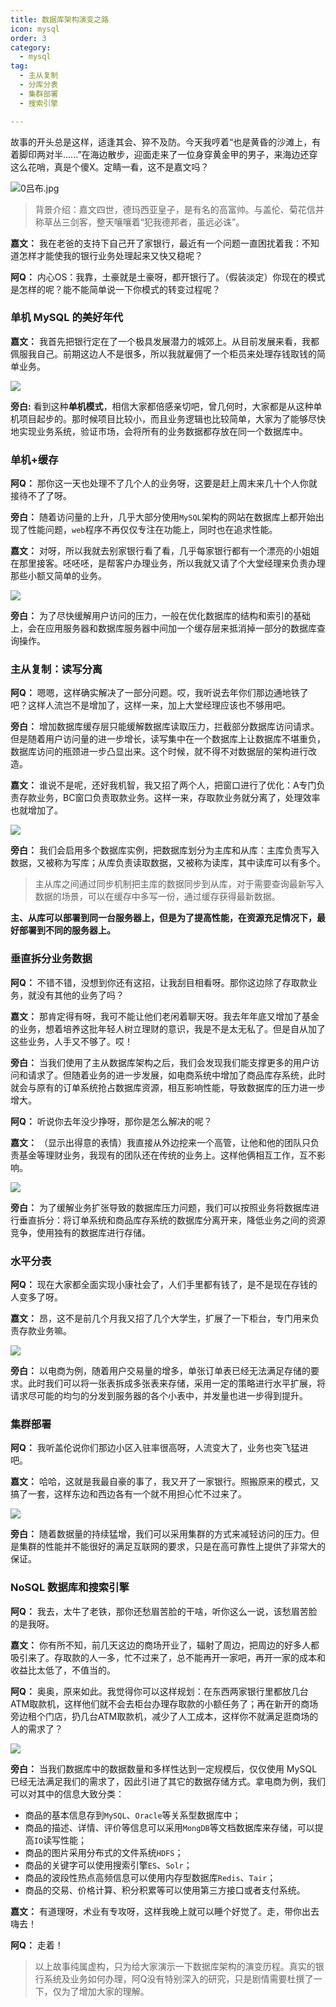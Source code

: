 ```yaml
---
title: 数据库架构演变之路
icon: mysql
order: 3
category:
  - mysql
tag:
  - 主从复制
  - 分库分表
  - 集群部署
  - 搜索引擎

---
```


故事的开头总是这样，适逢其会、猝不及防。今天我哼着“也是黄昏的沙滩上，有着脚印两对半......”在海边散步，迎面走来了一位身穿黄金甲的男子，来海边还穿这么花哨，真是个傻X。定睛一看，这不是嘉文吗？


![0吕布.jpg](https://p6-juejin.byteimg.com/tos-cn-i-k3u1fbpfcp/6df6a383a1be44ec9218f2aefda4b767~tplv-k3u1fbpfcp-watermark.image)

> 背景介绍：嘉文四世，德玛西亚皇子，是有名的高富帅。与盖伦、菊花信并称草丛三剑客，整天嚷嚷着“犯我德邦者，虽远必诛”。

**嘉文：** 我在老爸的支持下自己开了家银行，最近有一个问题一直困扰着我：不知道怎样才能使我的银行业务处理起来又快又稳呢？

**阿Q：** 内心OS：我靠，土豪就是土豪呀，都开银行了。（假装淡定）你现在的模式是怎样的呢？能不能简单说一下你模式的转变过程呢？

### 单机 MySQL 的美好年代

**嘉文：** 我首先把银行定在了一个极具发展潜力的城郊上。从目前发展来看，我都佩服我自己。前期这边人不是很多，所以我就雇佣了一个柜员来处理存钱取钱的简单业务。

![](https://p3-juejin.byteimg.com/tos-cn-i-k3u1fbpfcp/be085cf043be4ef89a85adb7595bed09~tplv-k3u1fbpfcp-zoom-1.image)

**旁白:** 看到这种**单机模式**，相信大家都倍感亲切吧，曾几何时，大家都是从这种单机项目起步的。那时候项目比较小，而且业务逻辑也比较简单，大家为了能够尽快地实现业务系统，验证市场，会将所有的业务数据都存放在同一个数据库中。

### 单机+缓存

**阿Q：** 那你这一天也处理不了几个人的业务呀，这要是赶上周末来几十个人你就接待不了了呀。

**旁白：** 随着访问量的上升，几乎大部分使用`MySQL`架构的网站在数据库上都开始出现了性能问题，`web`程序不再仅仅专注在功能上，同时也在追求性能。

**嘉文：** 对呀，所以我就去别家银行看了看，几乎每家银行都有一个漂亮的小姐姐在那里接客。呸呸呸，是帮客户办理业务，所以我就又请了个大堂经理来负责办理那些小额又简单的业务。

![](https://p3-juejin.byteimg.com/tos-cn-i-k3u1fbpfcp/056a4515dd2d4d87b161e5d093e15793~tplv-k3u1fbpfcp-zoom-1.image)

**旁白：** 为了尽快缓解用户访问的压力，一般在优化数据库的结构和索引的基础上，会在应用服务器和数据库服务器中间加一个缓存层来抵消掉一部分的数据库查询操作。

### 主从复制：读写分离

**阿Q：** 嗯嗯，这样确实解决了一部分问题。哎，我听说去年你们那边通地铁了吧？这样人流岂不是增加了，这样一来，加上大堂经理应该也不够用吧。

**旁白：** 增加数据库缓存层只能缓解数据库读取压力，拦截部分数据库访问请求。但是随着用户访问量的进一步增长，读写集中在一个数据库上让数据库不堪重负，数据库访问的瓶颈进一步凸显出来。这个时候，就不得不对数据层的架构进行改造。

**嘉文：** 谁说不是呢，还好我机智，我又招了两个人，把窗口进行了优化：A专门负责存款业务，BC窗口负责取款业务。这样一来，存取款业务就分离了，处理效率也就增加了。

![](https://p3-juejin.byteimg.com/tos-cn-i-k3u1fbpfcp/e7ae93d69fcb40f2ac01eb10b7d4808e~tplv-k3u1fbpfcp-zoom-1.image)

**旁白：** 我们会启用多个数据库实例，把数据库划分为主库和从库：主库负责写入数据，又被称为写库；从库负责读取数据，又被称为读库，其中读库可以有多个。

> 主从库之间通过同步机制把主库的数据同步到从库，对于需要查询最新写入数据的场景，可以在缓存中多写一份，通过缓存获得最新数据。

**主、从库可以部署到同一台服务器上，但是为了提高性能，在资源充足情况下，最好部署到不同的服务器上。**


### 垂直拆分业务数据
**阿Q：** 不错不错，没想到你还有这招，让我刮目相看呀。那你这边除了存取款业务，就没有其他的业务了吗？

**嘉文：** 那肯定得有呀，我可不能让他们老闲着聊天呀。我去年年底又增加了基金的业务，想着培养这批年轻人树立理财的意识，我是不是太无私了。但是自从加了这些业务，人手又不够了。哎！

**旁白：** 当我们使用了主从数据库架构之后，我们会发现我们能支撑更多的用户访问和请求了。但随着业务的进一步发展，如电商系统中增加了商品库存系统，此时就会与原有的订单系统抢占数据库资源，相互影响性能，导致数据库的压力进一步增大。

**阿Q：** 听说你去年没少挣呀，那你是怎么解决的呢？

**嘉文：** （显示出得意的表情）我直接从外边挖来一个高管，让他和他的团队只负责基金等理财业务，我现有的团队还在传统的业务上。这样他俩相互工作，互不影响。

![](https://p3-juejin.byteimg.com/tos-cn-i-k3u1fbpfcp/097337ff7efd4bb790fef906d0ce4d89~tplv-k3u1fbpfcp-zoom-1.image)

**旁白：** 为了缓解业务扩张导致的数据库压力问题，我们可以按照业务将数据库进行垂直拆分：将订单系统和商品库存系统的数据库分离开来，降低业务之间的资源竞争，使用独有的数据库进行存储。


### 水平分表
**阿Q：** 现在大家都全面实现小康社会了，人们手里都有钱了，是不是现在存钱的人变多了呀。

**嘉文：** 昂，这不是前几个月我又招了几个大学生，扩展了一下柜台，专门用来负责存款业务嘛。

![](https://p3-juejin.byteimg.com/tos-cn-i-k3u1fbpfcp/0c515cca19f14456ae35b16dbb87c642~tplv-k3u1fbpfcp-zoom-1.image)

**旁白：** 以电商为例，随着用户交易量的增多，单张订单表已经无法满足存储的要求。此时我们可以将一张表拆成多张表来存储，采用一定的策略进行水平扩展，将请求尽可能的均匀的分发到服务器的各个小表中，并发量也进一步得到提升。

###  集群部署
**阿Q：** 我听盖伦说你们那边小区入驻率很高呀，人流变大了，业务也突飞猛进吧。

**嘉文：** 哈哈，这就是我最自豪的事了，我又开了一家银行。照搬原来的模式，又搞了一套，这样东边和西边各有一个就不用担心忙不过来了。

![](https://p3-juejin.byteimg.com/tos-cn-i-k3u1fbpfcp/d4bc90937c264a559c9ee3c5632436e5~tplv-k3u1fbpfcp-zoom-1.image)

**旁白：** 随着数据量的持续猛增，我们可以采用集群的方式来减轻访问的压力。但是集群的性能并不能很好的满足互联网的要求，只是在高可靠性上提供了非常大的保证。

### NoSQL 数据库和搜索引擎

**阿Q：** 我去，太牛了老铁，那你还愁眉苦脸的干啥，听你这么一说，该愁眉苦脸的是我呀。

**嘉文：** 你有所不知，前几天这边的商场开业了，辐射了周边，把周边的好多人都吸引来了。存取款的人一多，忙不过来了，总不能再开一家吧，再开一家的成本和收益比太低了，不值当的。

**阿Q：** 奥奥，原来如此。我觉得你可以这样规划：在东西两家银行里都放几台ATM取款机，这样他们就不会去柜台办理存取款的小额任务了；再在新开的商场旁边租个门店，扔几台ATM取款机，减少了人工成本，这样你不就满足逛商场的人的需求了？

![](https://p3-juejin.byteimg.com/tos-cn-i-k3u1fbpfcp/be8423cff44d4d12a81135b2c0f7abfe~tplv-k3u1fbpfcp-zoom-1.image)

**旁白：** 当我们数据库中的数据数量和多样性达到一定规模后，仅仅使用 MySQL 已经无法满足我们的需求了，因此引进了其它的数据存储方式。拿电商为例，我们可以对其中的信息大致分类： 

- 商品的基本信息存到`MySQL`、`Oracle`等关系型数据库中；
- 商品的描述、详情、评价等信息可以采用`MongDB`等文档数据库来存储，可以提高`IO`读写性能；
- 商品的图片采用分布式的文件系统`HDFS`；
- 商品的关键字可以使用搜索引擎`ES`、`Solr`；
- 商品的波段性热点高频信息可以使用内存型数据库`Redis`、`Tair`；
- 商品的交易、价格计算、积分积累等可以使用第三方接口或者支付系统。

**嘉文：** 有道理呀，术业有专攻呀，这样我晚上就可以睡个好觉了。走，带你出去嗨去！

**阿Q：** 走着！

> 以上故事纯属虚构，只为给大家演示一下数据库架构的演变历程。真实的银行系统及业务如何办理，阿Q没有特别深入的研究，只是剧情需要杜撰了一下，仅为了增加大家的理解。
